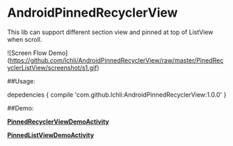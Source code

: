 # AndroidPinnedRecyclerView
This lib can support different section view and pinned at top of ListView when scroll.

![Screen Flow Demo] (https://github.com/lchli/AndroidPinnedRecyclerView/raw/master/PinedRecyclerListView/screenshot/s1.gif)

##Usage:

depedencies {
  compile 'com.github.lchli:AndroidPinnedRecyclerView:1.0.0'
}

##Demo:

**[PinnedRecyclerViewDemoActivity](https://github.com/lchli/AndroidPinnedRecyclerView/blob/master/PinedRecyclerListView/sample/src/main/java/com/lchli/sample/PinnedRecyclerViewDemoActivity.java)**

**[PinnedListViewDemoActivity](https://github.com/lchli/AndroidPinnedRecyclerView/blob/master/PinedRecyclerListView/sample/src/main/java/com/lchli/sample/PinnedListViewDemoActivity.java)**

